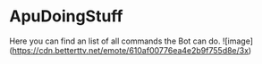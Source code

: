 # ApuDoingStuff
Here you can find an list of all commands the Bot can do.
![image] (https://cdn.betterttv.net/emote/610af00776ea4e2b9f755d8e/3x)

